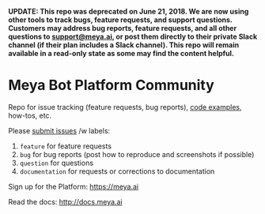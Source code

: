 **UPDATE: This repo was deprecated on June 21, 2018. We are now using other tools to track bugs, feature requests, and support questions. Customers may address bug reports, feature requests, and all other questions to support@meya.ai, or post them directly to their private Slack channel (if their plan includes a Slack channel). This repo will remain available in a read-only state as some may find the content helpful.**

# Meya Bot Platform Community
Repo for issue tracking (feature requests, bug reports), [code examples](https://github.com/meya-ai/community/tree/master/examples), how-tos, etc.

Please [submit issues](https://github.com/meya-ai/community/issues) /w labels:

1. `feature` for feature requests
2. `bug` for bug reports (post how to reproduce and screenshots if possible)
3. `question` for questions
4. `documentation` for requests or corrections to documentation

Sign up for the Platform: https://meya.ai

Read the docs: http://docs.meya.ai
